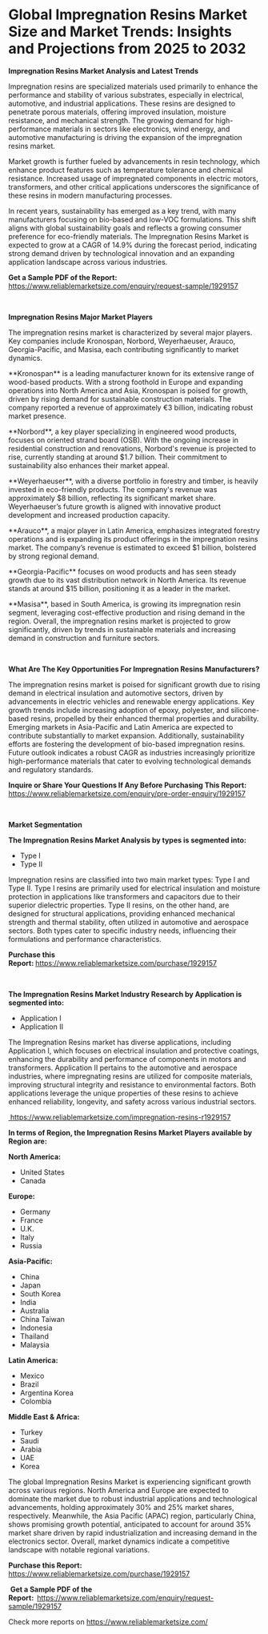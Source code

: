 <p><h1>Global Impregnation Resins Market Size and Market Trends: Insights and Projections from 2025 to 2032</h1></p><p><strong>Impregnation Resins Market Analysis and Latest Trends</strong></p>
<p><p>Impregnation resins are specialized materials used primarily to enhance the performance and stability of various substrates, especially in electrical, automotive, and industrial applications. These resins are designed to penetrate porous materials, offering improved insulation, moisture resistance, and mechanical strength. The growing demand for high-performance materials in sectors like electronics, wind energy, and automotive manufacturing is driving the expansion of the impregnation resins market.</p><p>Market growth is further fueled by advancements in resin technology, which enhance product features such as temperature tolerance and chemical resistance. Increased usage of impregnated components in electric motors, transformers, and other critical applications underscores the significance of these resins in modern manufacturing processes.</p><p>In recent years, sustainability has emerged as a key trend, with many manufacturers focusing on bio-based and low-VOC formulations. This shift aligns with global sustainability goals and reflects a growing consumer preference for eco-friendly materials. The Impregnation Resins Market is expected to grow at a CAGR of 14.9% during the forecast period, indicating strong demand driven by technological innovation and an expanding application landscape across various industries.</p></p>
<p><strong>Get a Sample PDF of the Report:&nbsp;</strong> <a href="https://www.reliablemarketsize.com/enquiry/request-sample/1929157?utm_campaign=2945&utm_medium=2&utm_source=Github&utm_content=ia&utm_term=29032025&utm_id=impregnation-resins">https://www.reliablemarketsize.com/enquiry/request-sample/1929157</a></p>
<p>&nbsp;</p>
<p><strong>Impregnation Resins Major Market Players</strong></p>
<p><p>The impregnation resins market is characterized by several major players. Key companies include Kronospan, Norbord, Weyerhaeuser, Arauco, Georgia-Pacific, and Masisa, each contributing significantly to market dynamics.</p><p>**Kronospan** is a leading manufacturer known for its extensive range of wood-based products. With a strong foothold in Europe and expanding operations into North America and Asia, Kronospan is poised for growth, driven by rising demand for sustainable construction materials. The company reported a revenue of approximately €3 billion, indicating robust market presence.</p><p>**Norbord**, a key player specializing in engineered wood products, focuses on oriented strand board (OSB). With the ongoing increase in residential construction and renovations, Norbord's revenue is projected to rise, currently standing at around $1.7 billion. Their commitment to sustainability also enhances their market appeal.</p><p>**Weyerhaeuser**, with a diverse portfolio in forestry and timber, is heavily invested in eco-friendly products. The company's revenue was approximately $8 billion, reflecting its significant market share. Weyerhaeuser’s future growth is aligned with innovative product development and increased production capacity.</p><p>**Arauco**, a major player in Latin America, emphasizes integrated forestry operations and is expanding its product offerings in the impregnation resins market. The company’s revenue is estimated to exceed $1 billion, bolstered by strong regional demand.</p><p>**Georgia-Pacific** focuses on wood products and has seen steady growth due to its vast distribution network in North America. Its revenue stands at around $15 billion, positioning it as a leader in the market.</p><p>**Masisa**, based in South America, is growing its impregnation resin segment, leveraging cost-effective production and rising demand in the region. Overall, the impregnation resins market is projected to grow significantly, driven by trends in sustainable materials and increasing demand in construction and furniture sectors.</p></p>
<p>&nbsp;</p>
<p><strong>What Are The Key Opportunities For Impregnation Resins Manufacturers?</strong></p>
<p><p>The impregnation resins market is poised for significant growth due to rising demand in electrical insulation and automotive sectors, driven by advancements in electric vehicles and renewable energy applications. Key growth trends include increasing adoption of epoxy, polyester, and silicone-based resins, propelled by their enhanced thermal properties and durability. Emerging markets in Asia-Pacific and Latin America are expected to contribute substantially to market expansion. Additionally, sustainability efforts are fostering the development of bio-based impregnation resins. Future outlook indicates a robust CAGR as industries increasingly prioritize high-performance materials that cater to evolving technological demands and regulatory standards.</p></p>
<p><strong>Inquire or Share Your Questions If Any Before Purchasing This Report:</strong> <a href="https://www.reliablemarketsize.com/enquiry/pre-order-enquiry/1929157?utm_campaign=2945&utm_medium=2&utm_source=Github&utm_content=ia&utm_term=29032025&utm_id=impregnation-resins">https://www.reliablemarketsize.com/enquiry/pre-order-enquiry/1929157</a></p>
<p>&nbsp;</p>
<p><strong>Market Segmentation</strong></p>
<p><strong>The Impregnation Resins Market Analysis by types is segmented into:</strong></p>
<p><ul><li>Type I</li><li>Type II</li></ul></p>
<p><p>Impregnation resins are classified into two main market types: Type I and Type II. Type I resins are primarily used for electrical insulation and moisture protection in applications like transformers and capacitors due to their superior dielectric properties. Type II resins, on the other hand, are designed for structural applications, providing enhanced mechanical strength and thermal stability, often utilized in automotive and aerospace sectors. Both types cater to specific industry needs, influencing their formulations and performance characteristics.</p></p>
<p><strong>Purchase this Report:&nbsp;</strong><a href="https://www.reliablemarketsize.com/purchase/1929157?utm_campaign=2945&utm_medium=2&utm_source=Github&utm_content=ia&utm_term=29032025&utm_id=impregnation-resins">https://www.reliablemarketsize.com/purchase/1929157</a></p>
<p>&nbsp;</p>
<p><strong>The Impregnation Resins Market Industry Research by Application is segmented into:</strong></p>
<p><ul><li>Application I</li><li>Application II</li></ul></p>
<p><p>The Impregnation Resins market has diverse applications, including Application I, which focuses on electrical insulation and protective coatings, enhancing the durability and performance of components in motors and transformers. Application II pertains to the automotive and aerospace industries, where impregnating resins are utilized for composite materials, improving structural integrity and resistance to environmental factors. Both applications leverage the unique properties of these resins to achieve enhanced reliability, longevity, and safety across various industrial sectors.</p></p>
<p><a href="https://www.reliablemarketsize.com/impregnation-resins-r1929157?utm_campaign=2945&utm_medium=2&utm_source=Github&utm_content=ia&utm_term=29032025&utm_id=impregnation-resins">&nbsp;https://www.reliablemarketsize.com/impregnation-resins-r1929157</a></p>
<p><strong>In terms of Region, the Impregnation Resins Market Players available by Region are:</strong></p>
<p>
    <p> <strong> North America: </strong>
        <ul>
            <li>United States</li>
            <li>Canada</li>
        </ul>
        </p> 
    <p> <strong> Europe: </strong>
        <ul>
            <li>Germany</li>
            <li>France</li>
            <li>U.K.</li>
            <li>Italy</li>
            <li>Russia</li>
        </ul>
        </p> 
    <p> <strong> Asia-Pacific: </strong>
        <ul>
            <li>China</li>
            <li>Japan</li>
            <li>South Korea</li>
            <li>India</li>
            <li>Australia</li>
            <li>China Taiwan</li>
            <li>Indonesia</li>
            <li>Thailand</li>
            <li>Malaysia</li>
        </ul>
        </p> 
    <p> <strong> Latin America: </strong>
        <ul>
            <li>Mexico</li>
            <li>Brazil</li>
            <li>Argentina Korea</li>
            <li>Colombia</li>
        </ul>
        </p> 
    <p> <strong> Middle East & Africa: </strong>
        <ul>
            <li>Turkey</li>
            <li>Saudi</li>
            <li>Arabia</li>
            <li>UAE</li>
            <li>Korea</li>
        </ul>
    </p>
    </p>
<p><p>The global Impregnation Resins Market is experiencing significant growth across various regions. North America and Europe are expected to dominate the market due to robust industrial applications and technological advancements, holding approximately 30% and 25% market shares, respectively. Meanwhile, the Asia Pacific (APAC) region, particularly China, shows promising growth potential, anticipated to account for around 35% market share driven by rapid industrialization and increasing demand in the electronics sector. Overall, market dynamics indicate a competitive landscape with notable regional variations.</p></p>
<p><strong>Purchase this Report: </strong><a href="https://www.reliablemarketsize.com/purchase/1929157?utm_campaign=2945&utm_medium=2&utm_source=Github&utm_content=ia&utm_term=29032025&utm_id=impregnation-resins">https://www.reliablemarketsize.com/purchase/1929157</a></p>
<p>&nbsp;<strong>Get a Sample PDF of the Report:&nbsp;&nbsp;</strong><a href="https://www.reliablemarketsize.com/enquiry/request-sample/1929157?utm_campaign=2945&utm_medium=2&utm_source=Github&utm_content=ia&utm_term=29032025&utm_id=impregnation-resins">https://www.reliablemarketsize.com/enquiry/request-sample/1929157</a></p>
<p><strong></strong></p>
<p>Check more reports on <a href="https://www.reliablemarketsize.com/?utm_campaign=2945&utm_medium=2&utm_source=Github&utm_content=ia&utm_term=29032025&utm_id=impregnation-resins">https://www.reliablemarketsize.com/</a></p>